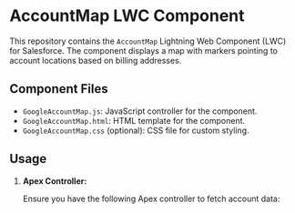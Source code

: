 # AccountMap LWC Component

This repository contains the `AccountMap` Lightning Web Component (LWC) for Salesforce. The component displays a map with markers pointing to account locations based on billing addresses.

## Component Files

- `GoogleAccountMap.js`: JavaScript controller for the component.
- `GoogleAccountMap.html`: HTML template for the component.
- `GoogleAccountMap.css` (optional): CSS file for custom styling.

## Usage

1. **Apex Controller:**

   Ensure you have the following Apex controller to fetch account data:

